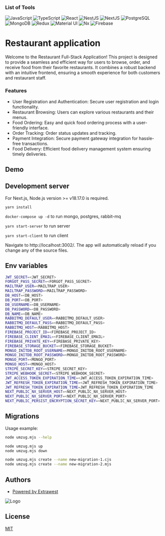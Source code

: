 ### List of Tools

![JavaScript](https://img.shields.io/badge/JavaScript-F7DF1E?style=for-the-badge&logo=javascript&logoColor=black)
![TypeScript](https://img.shields.io/badge/TypeScript-007ACC?style=for-the-badge&logo=typescript&logoColor=white)
![React](https://img.shields.io/badge/React-20232A?style=for-the-badge&logo=react&logoColor=61DAFB)
![NestJS](https://img.shields.io/badge/nestjs-E0234E?style=for-the-badge&logo=nestjs&logoColor=white)
![NextJS](https://img.shields.io/badge/next.js-000000?style=for-the-badge&logo=nextdotjs&logoColor=white)
![PostgreSQL](https://img.shields.io/badge/postgresql-4169e1?style=for-the-badge&logo=postgresql&logoColor=white)
![MongoDB](https://img.shields.io/badge/-MongoDB-4DB33D?style=flat&logo=mongodb&logoColor=FFFFFF)
![Redux](https://img.shields.io/badge/Redux-593D88?style=for-the-badge&logo=redux&logoColor=white)
![Material UI](https://img.shields.io/badge/Material--UI-0081CB?style=for-the-badge&logo=mui&logoColor=white)
![Nx](https://img.shields.io/badge/workspace-143157?style=for-the-badge&logo=NX&logoColor=white)
![Firebase](https://img.shields.io/badge/Firebase-FFCB2B?style=for-the-badge&logo=firebase&logoColor=333333)

# Restaurant application

Welcome to the Restaurant Full-Stack Application! This project is designed to provide a seamless and efficient way for users to browse, order, and receive food from their favorite restaurants. It combines a robust backend with an intuitive frontend, ensuring a smooth experience for both customers and restaurant staff.

### Features
- User Registration and Authentication: Secure user registration and login functionality.
- Restaurant Browsing: Users can explore various restaurants and their menus.
- Food Ordering: Easy and quick food ordering process with a user-friendly interface.
- Order Tracking: Order status updates and tracking.
- Payment Integration: Secure payment gateway integration for hassle-free transactions.
- Food Delivery: Efficient food delivery management system ensuring timely deliveries.

## Demo

## Development server

For Next.js, Node.js version >= v18.17.0 is required.

`yarn install`

`docker-compose up -d` to run mongo, postgres, rabbit-mq

`yarn start-server` to run server

`yarn start-client` to run client

Navigate to http://localhost:3002/. The app will automatically reload if you change any of the source files.

## Env variables

```bash
JWT_SECRET=<JWT_SECRET>
FORGOT_PASS_SECRET=<FORGOT_PASS_SECRET>
MAILTRAP_USER=<MAILTRAP_USER>
MAILTRAP_PASSWORD=<MAILTRAP_PASSWORD>
DB_HOST=<DB_HOST>
DB_PORT=<DB_PORT>
DB_USERNAME=<DB_USERNAME>
DB_PASSWORD=<DB_PASSWORD>
DB_NAME=<DB_NAME>
RABBITMQ_DEFAULT_USER=<RABBITMQ_DEFAULT_USER>
RABBITMQ_DEFAULT_PASS=<RABBITMQ_DEFAULT_PASS>
RABBITMQ_HOST=<RABBITMQ_HOST>
FIREBASE_PROJECT_ID=<FIREBASE_PROJECT_ID>
FIREBASE_CLIENT_EMAIL=<FIREBASE_CLIENT_EMAIL>
FIREBASE_PRIVATE_KEY=<FIREBASE_PRIVATE_KEY>
FIREBASE_STORAGE_BUCKET=<FIREBASE_STORAGE_BUCKET>
MONGO_INITDB_ROOT_USERNAME=<MONGO_INITDB_ROOT_USERNAME>
MONGO_INITDB_ROOT_PASSWORD=<MONGO_INITDB_ROOT_PASSWORD>
MONGO_PORT=<MONGO_PORT>
MONGO_HOST=<MONGO_HOST>
STRIPE_SECRET_KEY=<STRIPE_SECRET_KEY>
STRIPE_WEBHOOK_SECRET=<STRIPE_WEBHOOK_SECRET>
JWT_ACCESS_TOKEN_EXPIRATION_TIME=<JWT_ACCESS_TOKEN_EXPIRATION_TIME>
JWT_REFRESH_TOKEN_EXPIRATION_TIME=<JWT_REFRESH_TOKEN_EXPIRATION_TIME>
JWT_REFRESH_TOKEN_EXPIRATION_TIME=JWT_REFRESH_TOKEN_EXPIRATION_TIME
NEXT_PUBLIC_NX_SERVER_HOST=<NEXT_PUBLIC_NX_SERVER_HOST>
NEXT_PUBLIC_NX_SERVER_PORT=<NEXT_PUBLIC_NX_SERVER_PORT>
NEXT_PUBLIC_PERSIST_ENCRYPTION_SECRET_KEY=<NEXT_PUBLIC_NX_SERVER_PORT>
```

## Migrations

Usage example:

```bash
node umzug.mjs --help

node umzug.mjs up
node umzug.mjs down

node umzug.mjs create --name new-migration-1.cjs
node umzug.mjs create --name new-migration-2.mjs
```

## Authors

- [Powered by Extrawest](https://www.extrawest.com/)

![Logo](https://www.extrawest.com/wp-content/uploads/2017/08/logo-2.png)

## License

[MIT](https://choosealicense.com/licenses/mit/)

